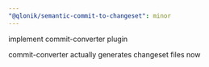 ```yaml
---
"@qlonik/semantic-commit-to-changeset": minor
---
```


implement commit-converter plugin

commit-converter actually generates changeset files now
